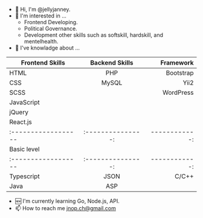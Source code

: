 - 👋 Hi, I'm @jellyjanney.
- 👀 I'm interested in ...
    - Frontend Developing.
    - Political Governance.
    - Development other skills such as softskill, hardskill, and mentelhealth.
- 🔰 I've knowladge about ...

|  Frontend Skills  |  Backend Skills |  Framework  |
|-------------------|:---------------:|------------:|
|   HTML            |   PHP           |  Bootstrap  |
|   CSS             |   MySQL         |  Yii2       |
|   SCSS            |                 |  WordPress  |
|   JavaScript      |                 |             |
|   jQuery          |                 |             |
|   React.js        |                 |             |
|:------------------|:---------------:|------------:|
|                       Basic level                 |
|:------------------|:---------------:|------------:|
|   Typescript      |  JSON           |  C/C++      |
|   Java            |  ASP            |             |

- 🆕 I'm currently learning Go, Node.js, API.
- 📫 How to reach me jnop.ch@gmail.com
